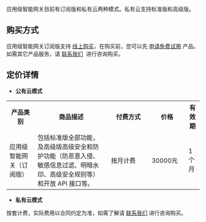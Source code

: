 应用级智能网关目前有订阅版和私有云两种模式。私有云支持标准版和高级版。

## 购买方式
应用级智能网关订阅版支持 [线上购买](https://buy.cloud.tencent.com/buy/tys)，在购买前，您可以先 [申请免费试用](https://cloud.tencent.com/apply/p/y6mbnd4wmwb) 产品。如需其它产品服务，请 [联系我们](https://cloud.tencent.com/apply/p/y6mbnd4wmwb)  进行咨询购买。
## 定价详情

- **公有云模式**

<table>
<tr><th>产品类别</th><th>商品描述</th><th width=90>付费方式</th><th width=80>价格</th><th>有效期</th></tr>
<tr><td>应用级智能网关（订阅版）</td><td>包括标准版全部功能，及高级版高级安全和防护功能（防恶意入侵、敏感信息过滤、明暗水印、高级安全规则等）和开放 API 接口等。</td><td>按月计费</td><td>30000元</td><td>1个月</td></tr>
</table>



- **私有云模式**

按套计费，实际费用以合同约定为准，如需了解请 [联系我们](https://cloud.tencent.com/apply/p/y6mbnd4wmwb) 进行咨询购买。
